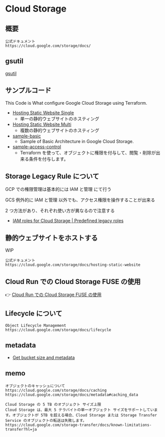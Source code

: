 # Cloud Storage

## 概要

```
公式ドキュメント
https://cloud.google.com/storage/docs/
```

## gsutil

[gsutil](./_gsutil/)

## サンプルコード

This Code is What configure Google Cloud Storage using Terraform.

+ [Hosting Static Website Single](./hosting-static-website-single)
    + 単一の静的ウェブサイトのホスティング
+ [Hosting Static Website Multi](./hosting-static-website-multi)
    + 複数の静的ウェブサイトのホスティング
+ [sample-basic](./sample-basic/README.md)
  + Sample of Basic Architecture in Google Cloud Storage.
+ [sample-access-control](./sample-access-control/README.md)
  + Terraform を使って、オブジェクトに権限を付与して、閲覧・削除が出来る条件を付与します。

## Storage Legacy Rule について

GCP での権限管理は基本的には IAM と管理 にて行う

GCS 例外的に IAM と管理 以外でも、アクセス権限を操作することが出来る

2 つ方法があり、それぞれ使い方が異なるので注意する

+ [IAM roles for Cloud Storage | Predefined legacy roles](https://cloud.google.com/storage/docs/access-control/iam-roles#legacy-roles)

## 静的ウェブサイトをホストする

WIP

```
公式ドキュメント
https://cloud.google.com/storage/docs/hosting-static-website
```

## Cloud Run での Cloud Storage FUSE の使用

:point_right: [Cloud Run での Cloud Storage FUSE の使用](../run/network-filesystems-fuse/)


## Lifecycle について

```
Object Lifecycle Management
https://cloud.google.com/storage/docs/lifecycle
```

## metadata

+ [Get bucket size and metadata](https://cloud.google.com/storage/docs/getting-bucket-size-and-metadata)

## memo

```
オブジェクトのキャッシュについて
https://cloud.google.com/storage/docs/caching
https://cloud.google.com/storage/docs/metadata#caching_data
```
```
Cloud Storage の 5 TB のオブジェクト サイズ上限
Cloud Storage は、最大 5 テラバイトの単一オブジェクト サイズをサポートしています。オブジェクトが 5TB を超える場合、Cloud Storage または Storage Transfer Service のオブジェクトの転送は失敗します。
https://cloud.google.com/storage-transfer/docs/known-limitations-transfer?hl=ja
```
